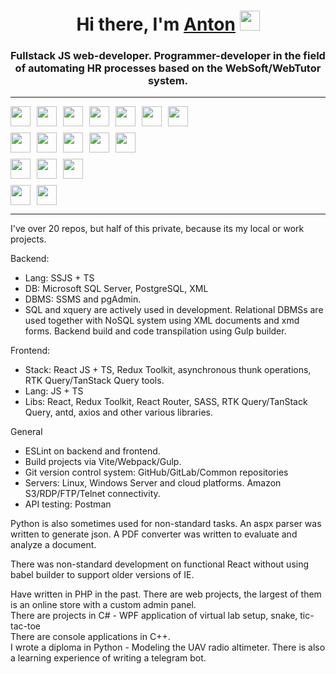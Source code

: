 <h1 align="center">Hi there, I'm <a href="#" target="_blank">Anton</a> 
<img src="https://github.com/blackcater/blackcater/raw/main/images/Hi.gif" height="32"/></h1>
<h3 align="center">Fullstack JS web-developer. Programmer-developer in the field of automating HR processes based on the WebSoft/WebTutor system.</h3>

---
<div style="display: flex; gap: 10px; margin-bottom: 10px">
<img height="32" width="32" src="https://cdn.simpleicons.org/react" />
<img height="32" width="32" src="https://cdn.simpleicons.org/redux" />
<img height="32" width="32" src="https://cdn.simpleicons.org/jquery" />
<img height="32" width="32" src="https://cdn.simpleicons.org/javascript" />
<img height="32" width="32" src="https://cdn.simpleicons.org/typescript" />
<img height="32" width="32" src="https://cdn.simpleicons.org/html5" />
<img height="32" width="32" src="https://cdn.simpleicons.org/css3" />
</div>
<div style="display: flex; gap: 10px; margin-bottom: 10px">
<img height="32" width="32" src="https://cdn.simpleicons.org/nodedotjs" />
<img height="32" width="32" src="https://cdn.simpleicons.org/tsnode" />
<img height="32" width="32" src="https://cdn.simpleicons.org/python" />
<img height="32" width="32" src="https://cdn.simpleicons.org/php" />
<img height="32" width="32" src="https://user-images.githubusercontent.com/25181517/121405384-444d7300-c95d-11eb-959f-913020d3bf90.png" />
</div>
<div style="display: flex; gap: 10px; margin-bottom: 10px">
<img height="32" width="32" src="https://github.com/marwin1991/profile-technology-icons/assets/19180175/3b371807-db7c-45b4-8720-c0cfc901680a" />
<img height="32" width="32" src="https://cdn.simpleicons.org/postgresql" />
<img height="32" width="32" src="https://cdn.simpleicons.org/mysql" />
</div>
<div style="display: flex; gap: 10px; margin-bottom: 10px">
<img height="32" width="32" src="https://cdn.simpleicons.org/json/green" />
<img height="32" width="32" src="https://cdn.simpleicons.org/arduino" />
</div>

---
I've over 20 repos, but half of this private, because its my local or work projects.      

Backend:
* Lang: SSJS + TS
* DB: Microsoft SQL Server, PostgreSQL, XML
* DBMS: SSMS and pgAdmin.
* SQL and xquery are actively used in development. Relational DBMSs are used together with NoSQL system using XML documents and xmd forms.
Backend build and code transpilation using Gulp builder.

Frontend:
* Stack: React JS + TS, Redux Toolkit, asynchronous thunk operations, RTK Query/TanStack Query tools.
* Lang: JS + TS
* Libs: React, Redux Toolkit, React Router, SASS, RTK Query/TanStack Query, antd, axios and other various libraries.

General
* ESLint on backend and frontend.
* Build projects via Vite/Webpack/Gulp.
* Git version control system: GitHub/GitLab/Common repositories
* Servers: Linux, Windows Server and cloud platforms. Amazon S3/RDP/FTP/Telnet connectivity.
* API testing: Postman

Python is also sometimes used for non-standard tasks. An aspx parser was written to generate json. A PDF converter was written to evaluate and analyze a document.

There was non-standard development on functional React without using babel builder to support older versions of IE.

Have written in PHP in the past. There are web projects, the largest of them is an online store with a custom admin panel.   
There are projects in C# - WPF application of virtual lab setup, snake, tic-tac-toe  
There are console applications in C++.  
I wrote a diploma in Python - Modeling the UAV radio altimeter. There is also a learning experience of writing a telegram bot.

